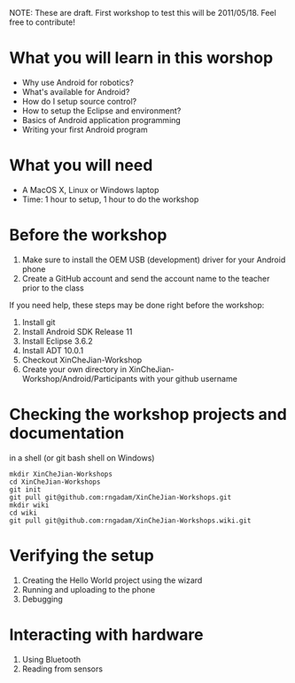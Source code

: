 NOTE: These are draft.  First workshop to test this will be 2011/05/18. Feel free to contribute!

# What you will learn in this worshop

* Why use Android for robotics? 
* What's available for Android?
* How do I setup source control?
* How to setup the Eclipse and environment?
* Basics of Android application programming
* Writing your first Android program

# What you will need

* A MacOS X, Linux or Windows laptop
* Time: 1 hour to setup, 1 hour to do the workshop

# Before the workshop

1. Make sure to install the OEM USB (development) driver for your Android phone
1. Create a GitHub account and send the account name to the teacher prior to the class

If you need help, these steps may be done right before the workshop:

1. Install git
1. Install Android SDK Release 11
1. Install Eclipse 3.6.2
1. Install ADT 10.0.1
1. Checkout XinCheJian-Workshop
1. Create your own directory in XinCheJian-Workshop/Android/Participants with your github username

# Checking the workshop projects and documentation

in a shell (or git bash shell on Windows)

    mkdir XinCheJian-Workshops
    cd XinCheJian-Workshops
    git init
    git pull git@github.com:rngadam/XinCheJian-Workshops.git
    mkdir wiki
    cd wiki
    git pull git@github.com:rngadam/XinCheJian-Workshops.wiki.git

# Verifying the setup

1. Creating the Hello World project using the wizard
1. Running and uploading to the phone
1. Debugging

# Interacting with hardware

1. Using Bluetooth
1. Reading from sensors